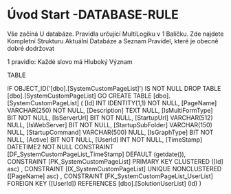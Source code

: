 ﻿# Úvod   Start -DATABASE-RULE  

Vše začíná U databáze. 
Pravidla určující MultiLogiku v 1 Balíčku.
Zde najdete Kompletní Strukturu Aktuální Databáze
a Seznam Pravidel, které je obecně dobré dodržovat

1 pravidlo: Každé slovo má Hluboký Význam

TABLE


 IF OBJECT_ID('[dbo].[SystemCustomPageList]') IS NOT NULL 
 DROP TABLE [dbo].[SystemCustomPageList] 
 GO
 CREATE TABLE [dbo].[SystemCustomPageList] ( 
 [Id]                INT              IDENTITY(1,1)          NOT NULL,
 [PageName]          VARCHAR(250)                            NOT NULL,
 [Description]       TEXT                                        NULL,
 [IsMultiFormType]   BIT                                     NOT NULL,
 [IsServerUrl]       BIT                                     NOT NULL,
 [StartupUrl]        VARCHAR(512)                                NULL,
 [IsWebServer]       BIT                                     NOT NULL,
 [StartupSubFolder]  VARCHAR(150)                                NULL,
 [StartupCommand]    VARCHAR(500)                                NULL,
 [IsGraphType]       BIT                                     NOT NULL,
 [Active]            BIT                                     NOT NULL,
 [UserId]            INT                                     NOT NULL,
 [TimeStamp]         DATETIME2                               NOT NULL  CONSTRAINT [DF_SystemCustomPageList_TimeStamp] DEFAULT (getdate()),
 CONSTRAINT   [PK_SystemCustomPageList]  PRIMARY KEY CLUSTERED    ([Id] asc) ,
 CONSTRAINT   [IX_SystemCustomPageList]  UNIQUE      NONCLUSTERED ([PageName] asc) ,
 CONSTRAINT [FK_SystemCustomPageList_UserList] FOREIGN KEY ([UserId]) REFERENCES [dbo].[SolutionUserList] (Id) )
 
 